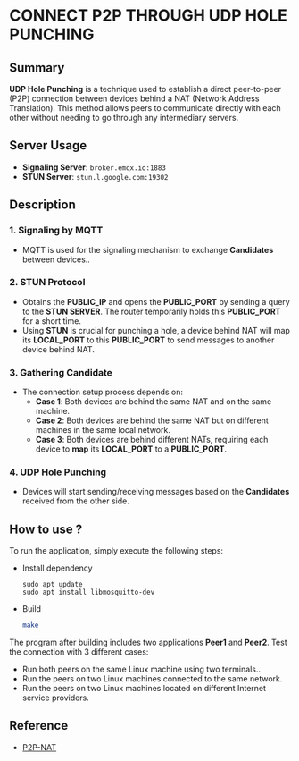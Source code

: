 # CONNECT P2P THROUGH UDP HOLE PUNCHING

## Summary

**UDP Hole Punching** is a technique used to establish a direct peer-to-peer (P2P) connection between devices behind a NAT (Network Address Translation). This method allows peers to communicate directly with each other without needing to go through any intermediary servers.

## Server Usage

- **Signaling Server**: `broker.emqx.io:1883`
- **STUN Server**: `stun.l.google.com:19302`

## Description

### 1. **Signaling by MQTT**
   - MQTT is used for the signaling mechanism to exchange **Candidates** between devices..

### 2. **STUN Protocol**   
   - Obtains the **PUBLIC_IP** and opens the **PUBLIC_PORT** by sending a query to the **STUN SERVER**. The router temporarily holds this **PUBLIC_PORT** for a short time.
   - Using **STUN** is crucial for punching a hole, a device behind NAT will map its **LOCAL_PORT** to this **PUBLIC_PORT** to send messages to another device behind NAT.

### 3. **Gathering Candidate**
   - The connection setup process depends on:
     - **Case 1**: Both devices are behind the same NAT and on the same machine.
     - **Case 2**: Both devices are behind the same NAT but on different machines in the same local network.
     - **Case 3**: Both devices are behind different NATs, requiring each device to **map** its **LOCAL_PORT** to a **PUBLIC_PORT**.
     
### 4. **UDP Hole Punching**
   - Devices will start sending/receiving messages based on the **Candidates** received from the other side.

## How to use ?

To run the application, simply execute the following steps:
- Install dependency
  ```
  sudo apt update
  sudo apt install libmosquitto-dev
  ```
 - Build
   ```bash
   make
   ```
The program after building includes two applications **Peer1** and **Peer2**. Test the connection with 3 different cases:
- Run both peers on the same Linux machine using two terminals..
- Run the peers on two Linux machines connected to the same network.
- Run the peers on two Linux machines located on different Internet service providers.

## Reference
 - [P2P-NAT](https://bford.info/pub/net/p2pnat)
